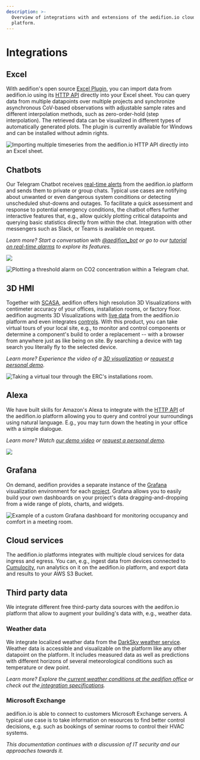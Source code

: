 ```yaml
---
description: >-
  Overview of integrations with and extensions of the aedifion.io cloud
  platform.
---
```


# Integrations

## Excel

With aedifion's open source [Excel Plugin](https://github.com/aedifion/aedifion-excel-plugin), you can import data from aedifion.io using its [HTTP API](../developers/api-documentation/) directly into your Excel sheet. You can query data from multiple datapoints over multiple projects and synchronize asynchronous CoV-based observations with adjustable sample rates and different interpolation methods, such as zero-order-hold \(step interpolation\). The retrieved data can be visualized in different types of automatically generated plots. The plugin is currently available for Windows and can be installed without admin rights.

![Importing multiple timeseries from the aedifion.io HTTP API directly into an Excel sheet.](../.gitbook/assets/excel_01.png)

## Chatbots

Our Telegram Chatbot receives [real-time alerts](../developers/api-documentation/guides-and-tutorials/alarming.md) from the aedifion.io platform and sends them to private or group chats. Typical use cases are notifying about unwanted or even dangerous system conditions or detecting unscheduled shut-downs and outages. To facilitate a quick assessment and response to potential emergency conditions, the chatbot offers further interactive features that, e.g., allow quickly plotting critical datapoints and querying basic statistics directly from within the chat. Integration with other messengers such as Slack, or Teams is available on request.

_Learn more? Start a conversation with_ [_@aedifion\_bot_](https://telegram.me/aedifion_bot) _or go to our_ [_tutorial on real-time alarms_](../developers/api-documentation/guides-and-tutorials/alarming.md) _to explore its features._    

![](../.gitbook/assets/alert_plot_03.png)

![Plotting a threshold alarm on CO2 concentration within a Telegram chat.](../.gitbook/assets/alert_plot_04.png)

## 3D HMI

Together with [SCASA](http://scasa.eu), aedifion offers high resolution 3D Visualizations with centimeter accuracy of your offices, installation rooms, or factory floor. aedifion augments 3D Visualizations with [live data](../developers/mqtt-api/) from the aedifion.io platform and even integrates [controls](../developers/api-documentation/guides-and-tutorials/setpoints-and-schedules.md). With this product, you can take virtual tours of your local site, e.g., to monitor and control components or determine a component's build to order a replacement -- with a browser from anywhere just as like being on site. By searching a device with tag search you literally fly to the selected device. 

_Learn more? Experience the video of a_ [_3D visualization_](https://www.youtube.com/watch?v=knJPzOOzjfg) _or_ [_request a personal demo_](../contact.md)_._

![Taking a virtual tour through the ERC&apos;s installations room.](../.gitbook/assets/bildschirmfoto-2019-02-08-um-14.57.43.png)

## Alexa

We have built skills for Amazon's Alexa to integrate with the [HTTP API]() of the aedifion.io platform allowing you to query and control your surroundings using natural language. E.g., you may turn down the heating in your office with a simple dialogue.

_Learn more? Watch_ [_our demo video_](https://www.linkedin.com/feed/update/urn:li:activity:6424532222916726784/) _or_ [_request a personal demo_](../contact.md)_._

![](../.gitbook/assets/alexa.png)

## Grafana

On demand, aedifion provides a separate instance of the [Grafana](%20https://grafana.com/) visualization environment for each [project](../glossary.md#project). Grafana allows you to easily build your own dashboards on your project's data dragging-and-dropping from a wide range of plots, charts, and widgets.

![Example of a custom Grafana dashboard for monitoring occupancy and comfort in a meeting room.](../.gitbook/assets/grafana_example_rwth_2.png)

## Cloud services

The aedifion.io platforms integrates with multiple cloud services for data ingress and egress. You can, e.g., ingest data from devices connected to [Cumulocity](http://www.cumulocity.com), run analytics on it on the aedifion.io platform, and export data and results to your AWS S3 Bucket.

## Third party data

We integrate different free third-party data sources with the aedifon.io platform that allow to augment your building's data with, e.g., weather data.

### Weather data

We integrate localized weather data from the [DarkSky weather service](https://darksky.net).  Weather data is accessible and visualizable on the platform like any other datapoint on the platform. It includes measured data as well as predictions with different horizons of several meteorological conditions such as temperature or dew point.

_Learn more? Explore the_[ _current weather conditions at the aedifion office_](https://darksky.net/forecast/50.789,6.051/us12/en) _or check out the_[ _integration specifications_](../engineers/specifications/weather-data.md)_._

### **Microsoft Exchange**

aedifion.io is able to connect to customers Microsoft Exchange servers. A typical use case is to take information on resources to find better control decisions, e.g. such as bookings of seminar rooms to control their HVAC systems.



_This documentation continues with a discussion of IT security and our approaches towards it._



